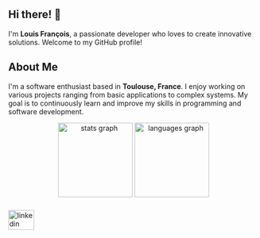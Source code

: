 ## Hi there! 👋

I'm **Louis François**, a passionate developer who loves to create innovative solutions. Welcome to my GitHub profile!

## About Me

I'm a software enthusiast based in **Toulouse, France**. I enjoy working on various projects ranging from basic applications to complex systems. My goal is to continuously learn and improve my skills in programming and software development.

<div align="center">
  <img src="https://github-readme-stats.vercel.app/api?username=Agoutitou&hide_title=false&hide_rank=false&show_icons=true&include_all_commits=true&count_private=true&disable_animations=false&theme=dracula&locale=en&hide_border=false&order=1" height="150" alt="stats graph"  />
  <img src="https://github-readme-stats.vercel.app/api/top-langs?username=Agoutitou&locale=en&hide_title=false&layout=compact&card_width=320&langs_count=5&theme=dracula&hide_border=false&order=2" height="150" alt="languages graph"  />
</div>

###

<div align="left">
  <a href="https://www.linkedin.com/in/louis-françois-235714331/" target="_blank">
    <img src="https://raw.githubusercontent.com/maurodesouza/profile-readme-generator/master/src/assets/icons/social/linkedin/default.svg" width="52" height="40" alt="linkedin logo"  />
  </a>
</div>

###
